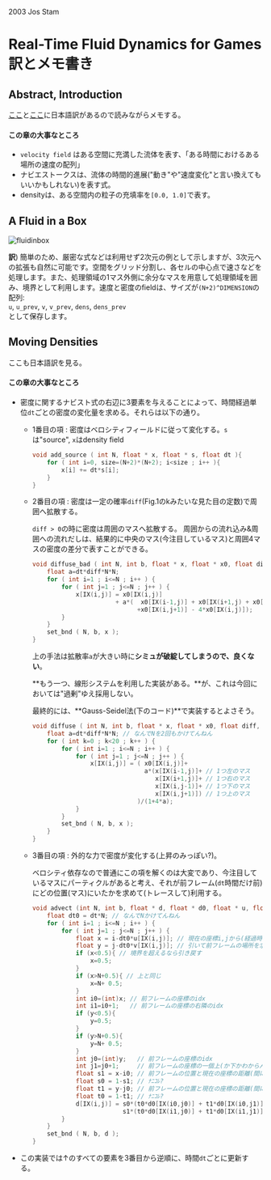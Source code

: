 2003 Jos Stam

# Real-Time Fluid Dynamics for Games訳とメモ書き

## Abstract, Introduction

[ここ](https://shikihuiku.wordpress.com/2013/05/02/real-time-fluid-dynamics-for-gamesを読んでみる/)と[ここ]( [https://shikihuiku.wordpress.com/2013/05/07/real-time-fluid-dynamics-for-games%e3%82%92%e8%aa%ad%e3%82%93%e3%81%a7%e3%81%bf%e3%82%8b2/](https://shikihuiku.wordpress.com/2013/05/07/real-time-fluid-dynamics-for-gamesを読んでみる2/) )に日本語訳があるので読みながらメモする。

#### この章の大事なところ

- `velocity field` はある空間に充満した流体を表す、「ある時間におけるある場所の速度の配列」
- ナビエストークスは、流体の時間的進展("動き"や"速度変化"と言い換えてもいいかもしれない)を表す式。
- densityは、ある空間内の粒子の充填率を`[0.0, 1.0]`で表す。

## A Fluid in a Box

![fluidinbox](C:\Users\albus\Documents\thesisnotes\stablefluids\fluidinbox.png)

**訳**) 簡単のため、厳密な式などは利用せず2次元の例として示しますが、3次元への拡張も自然に可能です。空間をグリッド分割し、各セルの中心点で速さなどを処理します。また、処理領域の1マス外側に余分なマスを用意して処理領域を囲み、境界として利用します。速度と密度のfieldは、サイズが`(N+2)^DIMENSION`の配列:   
`u`, `u_prev`,  `v`, `v_prev`, `dens`, `dens_prev`   
として保存します。

## Moving Densities

ここも日本語訳を見る。

#### この章の大事なところ

- 密度に関するナビスト式の右辺に3要素を与えることによって、時間経過単位`dt`ごとの密度の変化量を求める。それらは以下の通り。

  - 1番目の項 : 密度はベロシティフィールドに従って変化する。`s`は"source", `x`はdensity field

    ```C++
    void add_source ( int N, float * x, float * s, float dt ){
    	for ( int i=0, size=(N+2)*(N+2); i<size ; i++ ){
            x[i] += dt*s[i];
        }
    }
    ```

  - 2番目の項 : 密度は一定の確率`diff`(Fig.1のkみたいな見た目の定数)で周囲へ拡散する。

    `diff > 0`の時に密度は周囲のマスへ拡散する。
    周囲からの流れ込み&周囲への流れだしは、結果的に中央のマス(今注目しているマス)と周囲4マスの密度の差分で表すことができる。

    ```C++
    void diffuse_bad ( int N, int b, float * x, float * x0, float diff, float dt ){
        float a=dt*diff*N*N;
        for ( int i=1 ; i<=N ; i++ ) {
            for ( int j=1 ; j<=N ; j++ ) {
                x[IX(i,j)] = x0[IX(i,j)]
    			           + a*(  x0[IX(i-1,j)] + x0[IX(i+1,j) + x0[IX(i,j-1)]
    			                 +x0[IX(i,j+1)] - 4*x0[IX(i,j)]);
            }
        }
        set_bnd ( N, b, x );
    }
    ```

    上の手法は拡散率`a`が大きい時に**シミュが破綻してしまうので、良くない**。

    **もう一つ、線形システムを利用した実装がある。**が、これは今回においては"過剰"ゆえ採用しない。

    最終的には、**Gauss-Seidel法(下のコード)**で実装するとよさそう。

    ```C++
    void diffuse ( int N, int b, float * x, float * x0, float diff, float dt ){
        float a=dt*diff*N*N; // なんでNを2回もかけてんねん
        for ( int k=0 ; k<20 ; k++ ) {
            for ( int i=1 ; i<=N ; i++ ) {
                for ( int j=1 ; j<=N ; j++ ) {
                    x[IX(i,j)] = ( x0[IX(i,j)]+
                                   a*(x[IX(i-1,j)]+ // 1つ左のマス
                                      x[IX(i+1,j)]+ // 1つ右のマス
                                      x[IX(i,j-1)]+ // 1つ下のマス
                                      x[IX(i,j+1)]) // 1つ上のマス
                                 )/(1+4*a);
                }
            }
            set_bnd ( N, b, x );
        }
    }
    ```

    

  - 3番目の項 : 外的な力で密度が変化する(上昇のみっぽい?)。

    ベロシティ依存なので普通にこの項を解くのは大変であり、今注目しているマスにパーティクルがあると考え、それが前フレーム(`dt`時間だけ前)にどの位置(マス)にいたかを求めて(トレースして)利用する。

    ```C++
    void advect (int N, int b, float * d, float * d0, float * u, float * v, float dt){
        float dt0 = dt*N; // なんでNかけてんねん
        for ( int i=1 ; i<=N ; i++ ) {
            for ( int j=1 ; j<=N ; j++ ) {
                float x = i-dt0*u[IX(i,j)]; // 現在の座標i,jから(経過時間*速度)を
                float y = j-dt0*v[IX(i,j)]; // 引いて前フレームの場所を求める
                if (x<0.5){ // 境界を超えるなら引き戻す
                    x=0.5;
                }
                if (x>N+0.5){ // 上と同じ
                    x=N+ 0.5;
                }
                int i0=(int)x; // 前フレームの座標のidx
                int i1=i0+1;   // 前フレームの座標の右隣のidx
                if (y<0.5){
                    y=0.5;
                }
                if (y>N+0.5){
                    y=N+ 0.5;
                }
                int j0=(int)y;   // 前フレームの座標のidx
                int j1=j0+1;     // 前フレームの座標の一個上(か下かわからんけども)のidx
                float s1 = x-i0; // 前フレームの位置と現在の座標の距離(間にあるマスの数)
                float s0 = 1-s1; // ﾅﾆｺﾚ?
                float t1 = y-j0; // 前フレームの位置と現在の座標の距離(間にあるマスの数)
                float t0 = 1-t1; // ﾅﾆｺﾚ?
                d[IX(i,j)] = s0*(t0*d0[IX(i0,j0)] + t1*d0[IX(i0,j1)])+
                             s1*(t0*d0[IX(i1,j0)] + t1*d0[IX(i1,j1)]);
            }
        }
        set_bnd ( N, b, d );
    }
    ```

    

- この実装では↑のすべての要素を3番目から逆順に、時間`dt`ごとに更新する。

